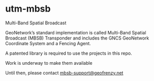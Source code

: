# utm-mbsb
Multi-Band Spatial Broadcast

GeoNetwork’s standard implementation is called Multi-Band Spatial Broadcast (MBSB) Transponder and includes the GNCS GeoNetwork Coordinate System and a Fencing Agent.

A patented library is required to use the projects in this repo.

Work is underway to make them available

Until then, please contact mbsb-support@geofrenzy.net


